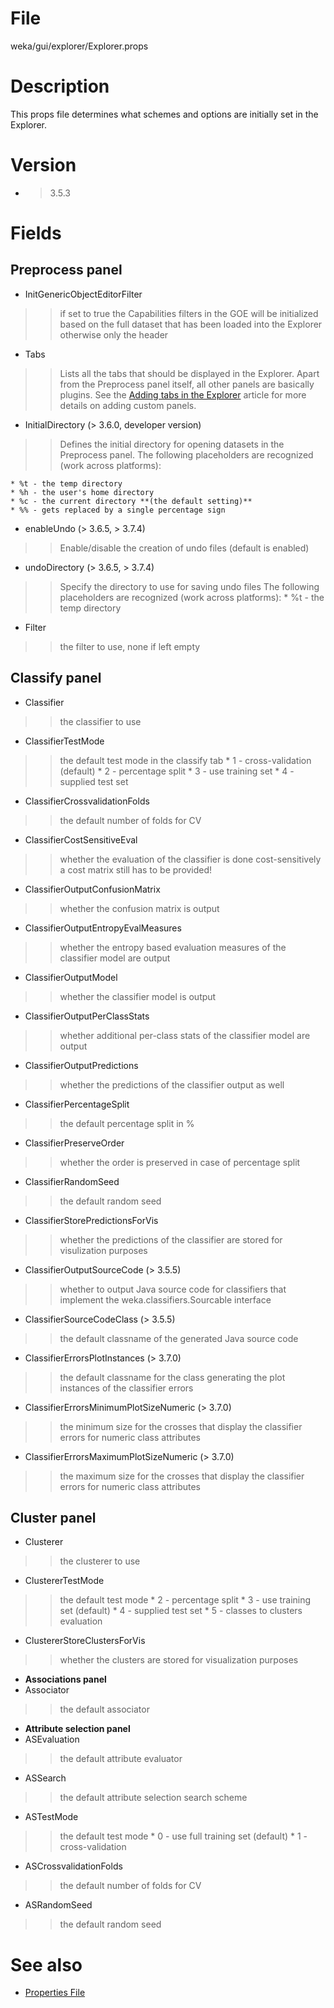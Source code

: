 

# File
weka/gui/explorer/Explorer.props

# Description
This props file determines what schemes and options are initially set in the Explorer.

# Version
* > 3.5.3

# Fields

## Preprocess panel

* InitGenericObjectEditorFilter
>> if set to true the Capabilities filters in the GOE will be initialized based on the full dataset that has been loaded into the Explorer otherwise only the header
* Tabs
>> Lists all the tabs that should be displayed in the Explorer. Apart from the Preprocess panel itself, all other panels are basically plugins.
>> See the [Adding tabs in the Explorer](adding_tabs_in_the_explorer.md) article for more details on adding custom panels.
* InitialDirectory (> 3.6.0, developer version)
>> Defines the initial directory for opening datasets in the Preprocess panel.
>> The following placeholders are recognized (work across platforms):

	* %t - the temp directory
	* %h - the user's home directory
	* %c - the current directory **(the default setting)**
	* %% - gets replaced by a single percentage sign
	
* enableUndo (> 3.6.5, > 3.7.4)
>> Enable/disable the creation of undo files (default is enabled)
* undoDirectory (> 3.6.5, > 3.7.4)
>> Specify the directory to use for saving undo files
>> The following placeholders are recognized (work across platforms):
	* %t - the temp directory

* Filter
>> the filter to use, none if left empty
## Classify panel
* Classifier
>> the classifier to use
* ClassifierTestMode
>> the default test mode in the classify tab
	* 1 - cross-validation (default)
	* 2 - percentage split
	* 3 - use training set
	* 4 - supplied test set
* ClassifierCrossvalidationFolds
>> the default number of folds for CV
* ClassifierCostSensitiveEval
>> whether the evaluation of the classifier is done cost-sensitively
>> a cost matrix still has to be provided!
* ClassifierOutputConfusionMatrix
>> whether the confusion matrix is output
* ClassifierOutputEntropyEvalMeasures
>> whether the entropy based evaluation measures of the classifier model are output
* ClassifierOutputModel
>> whether the classifier model is output
* ClassifierOutputPerClassStats
>> whether additional per-class stats of the classifier model are output
* ClassifierOutputPredictions
>> whether the predictions of the classifier output as well
* 	ClassifierPercentageSplit
>> the default percentage split in %
* ClassifierPreserveOrder
>> whether the order is preserved in case of percentage split
* ClassifierRandomSeed
>> the default random seed
* ClassifierStorePredictionsForVis
>> whether the predictions of the classifier are stored for visulization purposes
* ClassifierOutputSourceCode (> 3.5.5)
>> whether to output Java source code for classifiers that implement the weka.classifiers.Sourcable interface
* ClassifierSourceCodeClass (> 3.5.5)
>> the default classname of the generated Java source code
* ClassifierErrorsPlotInstances (> 3.7.0)
>> the default classname for the class generating the plot instances of the classifier errors
* ClassifierErrorsMinimumPlotSizeNumeric (> 3.7.0)
>> the minimum size for the crosses that display the classifier errors for numeric class attributes
* ClassifierErrorsMaximumPlotSizeNumeric (> 3.7.0)
>> the maximum size for the crosses that display the classifier errors for numeric class attributes


## Cluster panel
* Clusterer
>> the clusterer to use
* ClustererTestMode
>> the default test mode
	* 2 - percentage split
	* 3 - use training set (default)
	* 4 - supplied test set
	* 5 - classes to clusters evaluation
* ClustererStoreClustersForVis
>> whether the clusters are stored for visualization purposes
* **Associations panel**
* Associator
>> the default associator
* **Attribute selection panel**
* ASEvaluation
>> the default attribute evaluator
* ASSearch
>> the default attribute selection search scheme
* ASTestMode
>> the default test mode
	* 0 - use full training set (default)
	* 1 - cross-validation
* ASCrossvalidationFolds
>> the default number of folds for CV
* ASRandomSeed
>> the default random seed

# See also
* [Properties File](properties_file.md)
